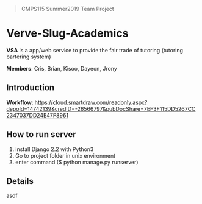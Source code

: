 > CMPS115 Summer2019 Team Project

# Verve-Slug-Academics

**VSA** is a app/web service to provide the fair trade of tutoring (tutoring bartering system)

**Members**: Cris, Brian, Kisoo, Dayeon, Jrony

## Introduction
**Workflow**: https://cloud.smartdraw.com/readonly.aspx?depoId=14742139&credID=-26566797&pubDocShare=7EF3F115DD5267CC2347037DD24E47F8961


## How to run server
1. install Django 2.2 with Python3
2. Go to project folder in unix environment
3. enter command ($ python manage.py runserver)

## Details
asdf
